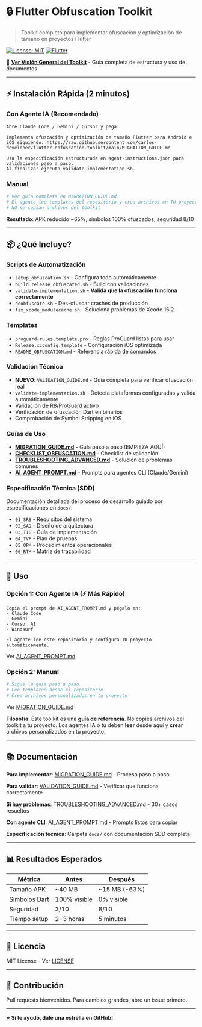 # 🔒 Flutter Obfuscation Toolkit

> Toolkit completo para implementar ofuscación y optimización de tamaño en proyectos Flutter

[![License: MIT](https://img.shields.io/badge/License-MIT-yellow.svg)](LICENSE)
[![Flutter](https://img.shields.io/badge/Flutter-%E2%89%A53.9.2-blue)](https://flutter.dev)

📖 **[Ver Visión General del Toolkit](TOOLKIT_OVERVIEW.md)** - Guía completa de estructura y uso de documentos

---

## ⚡ Instalación Rápida (2 minutos)

### Con Agente IA (Recomendado)
```
Abre Claude Code / Gemini / Cursor y pega:

Implementa ofuscación y optimización de tamaño Flutter para Android e iOS siguiendo: https://raw.githubusercontent.com/carlos-developer/flutter-obfuscation-toolkit/main/MIGRATION_GUIDE.md

Usa la especificación estructurada en agent-instructions.json para validaciones paso a paso.
Al finalizar ejecuta validate-implementation.sh.
```

### Manual
```bash
# Ver guía completa en MIGRATION_GUIDE.md
# El agente lee templates del repositorio y crea archivos en TU proyecto
# NO se copian archivos del toolkit
```

**Resultado**: APK reducido ~65%, símbolos 100% ofuscados, seguridad 8/10

---

## 📦 ¿Qué Incluye?

### Scripts de Automatización
- `setup_obfuscation.sh` - Configura todo automáticamente
- `build_release_obfuscated.sh` - Build con validaciones
- `validate-implementation.sh` - **Valida que la ofuscación funciona correctamente**
- `deobfuscate.sh` - Des-ofuscar crashes de producción
- `fix_xcode_modulecache.sh` - Soluciona problemas de Xcode 16.2

### Templates
- `proguard-rules.template.pro` - Reglas ProGuard listas para usar
- `Release.xcconfig.template` - Configuración iOS optimizada
- `README_OBFUSCATION.md` - Referencia rápida de comandos

### Validación Técnica
- **NUEVO**: `VALIDATION_GUIDE.md` - Guía completa para verificar ofuscación real
- `validate-implementation.sh` - Detecta plataformas configuradas y valida automáticamente
- Validación de R8/ProGuard activo
- Verificación de ofuscación Dart en binarios
- Comprobación de Symbol Stripping en iOS

### Guías de Uso
- **[MIGRATION_GUIDE.md](MIGRATION_GUIDE.md)** - Guía paso a paso (EMPIEZA AQUÍ)
- **[CHECKLIST_OBFUSCATION.md](CHECKLIST_OBFUSCATION.md)** - Checklist de validación
- **[TROUBLESHOOTING_ADVANCED.md](TROUBLESHOOTING_ADVANCED.md)** - Solución de problemas comunes
- **[AI_AGENT_PROMPT.md](AI_AGENT_PROMPT.md)** - Prompts para agentes CLI (Claude/Gemini)

### Especificación Técnica (SDD)
Documentación detallada del proceso de desarrollo guiado por especificaciones en `docs/`:
- `01_SRS` - Requisitos del sistema
- `02_SAD` - Diseño de arquitectura
- `03_TIG` - Guía de implementación
- `04_TVP` - Plan de pruebas
- `05_OPM` - Procedimientos operacionales
- `06_RTM` - Matriz de trazabilidad

---

## 🚀 Uso

### Opción 1: Con Agente IA (⚡ Más Rápido)
```
Copia el prompt de AI_AGENT_PROMPT.md y pégalo en:
- Claude Code
- Gemini
- Cursor AI
- Windsurf

El agente lee este repositorio y configura TU proyecto automáticamente.
```
Ver [AI_AGENT_PROMPT.md](AI_AGENT_PROMPT.md)

### Opción 2: Manual
```bash
# Sigue la guía paso a paso
# Lee templates desde el repositorio
# Crea archivos personalizados en tu proyecto
```
Ver [MIGRATION_GUIDE.md](MIGRATION_GUIDE.md)

**Filosofía**: Este toolkit es una **guía de referencia**. No copies archivos del toolkit a tu proyecto. Los agentes IA o tú deben **leer** desde aquí y **crear** archivos personalizados en tu proyecto.

---

## 📚 Documentación

**Para implementar**: [MIGRATION_GUIDE.md](MIGRATION_GUIDE.md) - Proceso paso a paso

**Para validar**: [VALIDATION_GUIDE.md](VALIDATION_GUIDE.md) - Verificar que funciona correctamente

**Si hay problemas**: [TROUBLESHOOTING_ADVANCED.md](TROUBLESHOOTING_ADVANCED.md) - 30+ casos resueltos

**Con agente CLI**: [AI_AGENT_PROMPT.md](AI_AGENT_PROMPT.md) - Prompts listos para copiar

**Especificación técnica**: Carpeta `docs/` con documentación SDD completa

---

## 📊 Resultados Esperados

| Métrica | Antes | Después |
|---------|-------|---------|
| Tamaño APK | ~40 MB | ~15 MB (-63%) |
| Símbolos Dart | 100% visible | 0% visible |
| Seguridad | 3/10 | 8/10 |
| Tiempo setup | 2-3 horas | 5 minutos |

---

## 📄 Licencia

MIT License - Ver [LICENSE](LICENSE)

---

## 🤝 Contribución

Pull requests bienvenidos. Para cambios grandes, abre un issue primero.

---

**⭐ Si te ayudó, dale una estrella en GitHub!**
